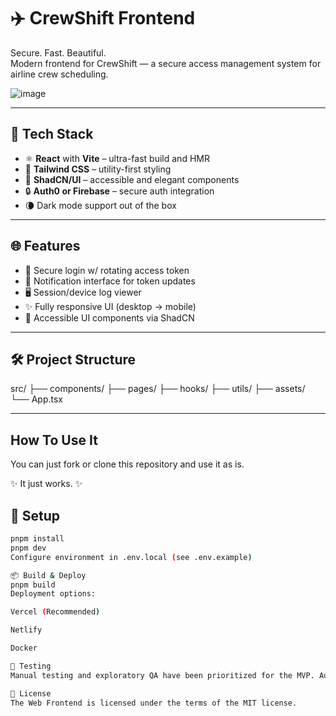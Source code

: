 # ✈️ CrewShift Frontend

Secure. Fast. Beautiful.  
Modern frontend for CrewShift — a secure access management system for airline crew scheduling.

![image](https://github.com/user-attachments/assets/f9292327-a8e1-4959-bc0c-f5ada06b7a14)

---

## 🚀 Tech Stack

- ⚛️ **React** with **Vite** – ultra-fast build and HMR
- 🎨 **Tailwind CSS** – utility-first styling
- 🧱 **ShadCN/UI** – accessible and elegant components
- 🔒 **Auth0 or Firebase** – secure auth integration
- 🌘 Dark mode support out of the box

---

## 🌐 Features

- 🔐 Secure login w/ rotating access token
- 📲 Notification interface for token updates
- 🖥️ Session/device log viewer
- ✨ Fully responsive UI (desktop → mobile)
- 🧠 Accessible UI components via ShadCN

---

## 🛠️ Project Structure

src/ ├── components/ ├── pages/ ├── hooks/ ├── utils/ ├── assets/ └── App.tsx

---

## How To Use It
You can just fork or clone this repository and use it as is.

✨ It just works. ✨

## 🔧 Setup

```bash
pnpm install
pnpm dev
Configure environment in .env.local (see .env.example)

📦 Build & Deploy
pnpm build
Deployment options:

Vercel (Recommended)

Netlify

Docker

🧪 Testing
Manual testing and exploratory QA have been prioritized for the MVP. Automated testing will be added in future releases.

📄 License
The Web Frontend is licensed under the terms of the MIT license.
